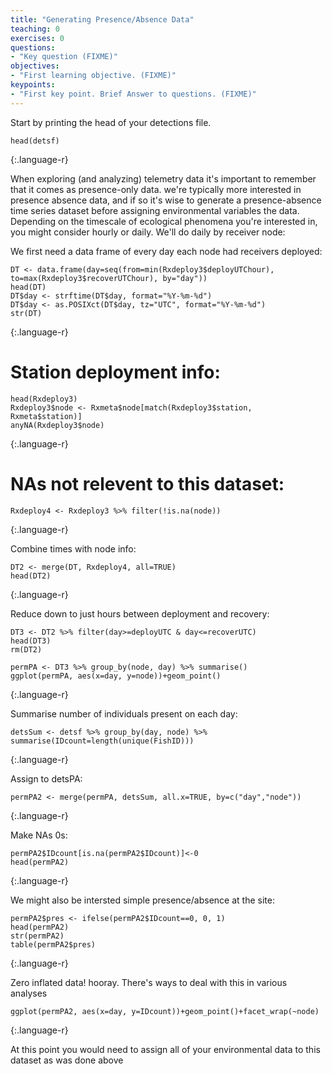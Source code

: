 ```yaml
---
title: "Generating Presence/Absence Data"
teaching: 0
exercises: 0
questions:
- "Key question (FIXME)"
objectives:
- "First learning objective. (FIXME)"
keypoints:
- "First key point. Brief Answer to questions. (FIXME)"
---
```


Start by printing the head of your detections file.

~~~
head(detsf)
~~~
{:.language-r}

When exploring (and analyzing) telemetry data it's important to remember that it comes as presence-only data.
we're typically more interested in presence absence data, and if so it's wise to generate a presence-absence
time series dataset before assigning environmental variables the data. Depending on the timescale of
ecological phenomena you're interested in, you might consider hourly or daily. We'll do daily by receiver node:


We first need a data frame of every day each node had receivers deployed:
~~~
DT <- data.frame(day=seq(from=min(Rxdeploy3$deployUTChour), to=max(Rxdeploy3$recoverUTChour), by="day"))
head(DT)
DT$day <- strftime(DT$day, format="%Y-%m-%d")
DT$day <- as.POSIXct(DT$day, tz="UTC", format="%Y-%m-%d")
str(DT)
~~~
{:.language-r}

# Station deployment info:
~~~
head(Rxdeploy3)
Rxdeploy3$node <- Rxmeta$node[match(Rxdeploy3$station, Rxmeta$station)]
anyNA(Rxdeploy3$node)
~~~
{:.language-r}

# NAs not relevent to this dataset:
~~~
Rxdeploy4 <- Rxdeploy3 %>% filter(!is.na(node))
~~~
{:.language-r}

Combine times with node info:
~~~
DT2 <- merge(DT, Rxdeploy4, all=TRUE)
head(DT2)
~~~
{:.language-r}

Reduce down to just hours between deployment and recovery:
~~~
DT3 <- DT2 %>% filter(day>=deployUTC & day<=recoverUTC)
head(DT3)
rm(DT2)

permPA <- DT3 %>% group_by(node, day) %>% summarise()
ggplot(permPA, aes(x=day, y=node))+geom_point()
~~~
{:.language-r}



Summarise number of individuals present on each day:
~~~
detsSum <- detsf %>% group_by(day, node) %>% summarise(IDcount=length(unique(FishID)))
~~~
{:.language-r}

Assign to detsPA:
~~~
permPA2 <- merge(permPA, detsSum, all.x=TRUE, by=c("day","node"))
~~~
{:.language-r}

Make NAs 0s:
~~~
permPA2$IDcount[is.na(permPA2$IDcount)]<-0
head(permPA2)
~~~
{:.language-r}

We might also be intersted simple presence/absence at the site:
~~~
permPA2$pres <- ifelse(permPA2$IDcount==0, 0, 1)
head(permPA2)
str(permPA2)
table(permPA2$pres)
~~~
{:.language-r}

Zero inflated data! hooray. There's ways to deal with this in various analyses

~~~
ggplot(permPA2, aes(x=day, y=IDcount))+geom_point()+facet_wrap(~node)
~~~
{:.language-r}

At this point you would need to assign all of your environmental data to this dataset as was done above
